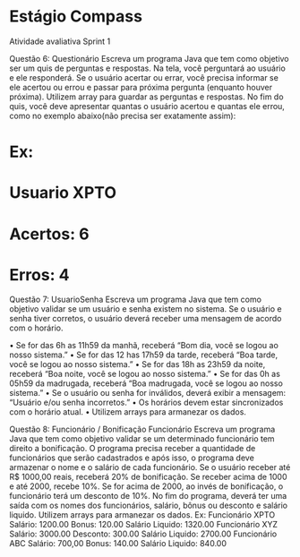 # Estágio Compass

Atividade avaliativa Sprint 1

Questão 6: Questionário
Escreva um programa Java que tem como objetivo ser um quis de perguntas e respostas. Na tela, você perguntará ao usuário e ele responderá. Se o usuário acertar ou errar, você precisa informar se ele acertou ou errou e passar para próxima pergunta (enquanto houver próxima). Utilizem array para guardar as perguntas e respostas. No fim do quis, você deve apresentar quantas o usuário acertou e quantas ele errou, como no exemplo abaixo(não precisa ser exatamente assim):
# Ex: 
# Usuario XPTO
# Acertos: 6
# Erros: 4

Questão 7: UsuarioSenha
Escreva um programa Java que tem como objetivo validar se um usuário e senha existem no sistema. Se o usuário e senha tiver corretos, o usuário deverá receber uma mensagem de acordo com o horário. 

•	Se for das 6h as 11h59 da manhã, receberá “Bom dia, você se logou ao nosso sistema.”
•	Se for das 12 has 17h59 da tarde, receberá “Boa tarde, você se logou ao nosso sistema.”
•	Se for das 18h as 23h59 da noite, receberá “Boa noite, você se logou ao nosso sistema.”
•	Se for das 0h as 05h59 da madrugada, receberá “Boa madrugada, você se logou ao nosso sistema.”
•	Se o usuário ou senha for inválidos, deverá exibir a mensagem: “Usuário e/ou senha 
incorretos.”
•	Os horários devem estar sincronizados com o horário atual.
•	Utilizem arrays para armanezar os dados.

Questão 8: Funcionário / Bonificação Funcionário
Escreva um programa Java que tem como objetivo validar se um determinado funcionário tem direito a bonificação. O programa precisa receber a quantidade de funcionários que serão cadastrados e após isso, o programa deve armazenar o nome e o salário de cada funcionário. Se o usuário receber até R$ 1000,00 reais, receberá 20% de bonificação. Se receber acima de 1000 e até 2000, recebe 10%. Se for acima de 2000, ao invés de bonificação, o funcionário terá um desconto de 10%. No fim do programa, deverá ter uma saída com os nomes dos funcionários, salário, bônus ou desconto e salário liquido. 
Utilizem arrays para armanezar os dados.
Ex: 
Funcionário XPTO
Salário: 1200.00
Bonus: 120.00
Salário Liquido: 1320.00
Funcionário XYZ
Salário: 3000.00
Desconto: 300.00
Salário Liquido: 2700.00
Funcionário ABC 
Salário: 700,00 Bonus: 140.00
Salário Liquido: 840.00 

